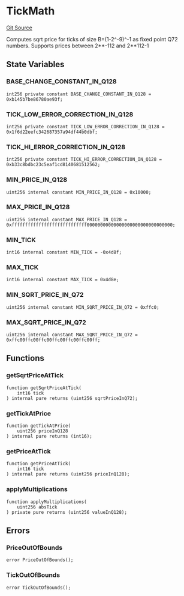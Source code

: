 # TickMath
[Git Source](https://github.com/Ammalgam-Protocol/core-v1/blob/a26749d2952fb563364ca2f24c7ddd488be0359f/contracts/libraries/TickMath.sol)

Computes sqrt price for ticks of size B=(1-2^-9)^-1 as fixed point Q72 numbers. Supports
prices between 2**-112 and 2**112-1


## State Variables
### BASE_CHANGE_CONSTANT_IN_Q128

```solidity
int256 private constant BASE_CHANGE_CONSTANT_IN_Q128 = 0xb145b7be86780ae93f;
```


### TICK_LOW_ERROR_CORRECTION_IN_Q128

```solidity
int256 private constant TICK_LOW_ERROR_CORRECTION_IN_Q128 = 0x1f6d22eefc342687357a94df44b0dbf;
```


### TICK_HI_ERROR_CORRECTION_IN_Q128

```solidity
int256 private constant TICK_HI_ERROR_CORRECTION_IN_Q128 = 0xb33c8bdbc23c5eaf1cd8140681512562;
```


### MIN_PRICE_IN_Q128

```solidity
uint256 internal constant MIN_PRICE_IN_Q128 = 0x10000;
```


### MAX_PRICE_IN_Q128

```solidity
uint256 internal constant MAX_PRICE_IN_Q128 = 0xffffffffffffffffffffffffffff00000000000000000000000000000000;
```


### MIN_TICK

```solidity
int16 internal constant MIN_TICK = -0x4d8f;
```


### MAX_TICK

```solidity
int16 internal constant MAX_TICK = 0x4d8e;
```


### MIN_SQRT_PRICE_IN_Q72

```solidity
uint256 internal constant MIN_SQRT_PRICE_IN_Q72 = 0xffc0;
```


### MAX_SQRT_PRICE_IN_Q72

```solidity
uint256 internal constant MAX_SQRT_PRICE_IN_Q72 = 0xffc00ffc00ffc00ffc00ffc00ffc00ff;
```


## Functions
### getSqrtPriceAtTick


```solidity
function getSqrtPriceAtTick(
    int16 tick
) internal pure returns (uint256 sqrtPriceInQ72);
```

### getTickAtPrice


```solidity
function getTickAtPrice(
    uint256 priceInQ128
) internal pure returns (int16);
```

### getPriceAtTick


```solidity
function getPriceAtTick(
    int16 tick
) internal pure returns (uint256 priceInQ128);
```

### applyMultiplications


```solidity
function applyMultiplications(
    uint256 absTick
) private pure returns (uint256 valueInQ128);
```

## Errors
### PriceOutOfBounds

```solidity
error PriceOutOfBounds();
```

### TickOutOfBounds

```solidity
error TickOutOfBounds();
```

